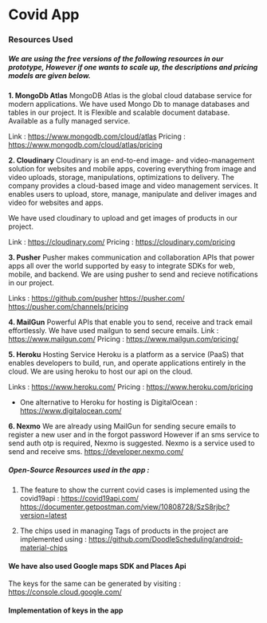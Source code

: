 # Covid App
### Resources Used 

##### We are using the free versions of the following resources in our prototype, However if one wants to scale up, the descriptions and pricing models are given below.

**1. MongoDb Atlas**
MongoDB Atlas is the global cloud database service for modern applications.
We have used Mongo Db to manage databases and tables in our project.
It is Flexible and scalable document database. Available as a fully managed service.

Link :   https://www.mongodb.com/cloud/atlas
Pricing :  https://www.mongodb.com/cloud/atlas/pricing
  

**2. Cloudinary**
Cloudinary is an end-to-end image- and video-management solution for websites and mobile apps, covering everything from image and video uploads, storage, manipulations, optimizations to delivery.
The company provides a cloud-based image and video management services. It enables users to upload, store, manage, manipulate and deliver images and video for websites and apps. 

We have used cloudinary to upload and get images of products in our project.
 
Link : https://cloudinary.com/
Pricing :  https://cloudinary.com/pricing


**3. Pusher**
Pusher makes communication and collaboration APIs that power apps all over the world supported by easy to integrate SDKs for web, mobile, and backend.
We are using pusher to send and recieve notifications in our project.

Links : https://github.com/pusher
https://pusher.com/
https://pusher.com/channels/pricing

**4. MailGun**
Powerful APIs that enable you to send, receive and track email effortlessly.
We have used mailgun to send secure emails. 
Link : https://www.mailgun.com/
Pricing : https://www.mailgun.com/pricing/

**5. Heroku**
Hosting Service 
Heroku is a platform as a service (PaaS) that enables developers to build, run, and operate applications entirely in the cloud.
We are using heroku to host our api on the cloud.

Links : https://www.heroku.com/
Pricing : https://www.heroku.com/pricing

* One alternative to Heroku for hosting is DigitalOcean :  https://www.digitalocean.com/ 


**6. Nexmo**
We are already using MailGun for sending secure emails to register a new user and in the forgot password 
However if an sms service to send auth otp is required, Nexmo is suggested.
Nexmo is a service used to send and receive sms.
https://developer.nexmo.com/

##### Open-Source Resources used in the app :

1. The feature to show the current covid cases is implemented using the covid19api :
https://covid19api.com/
https://documenter.getpostman.com/view/10808728/SzS8rjbc?version=latest

2. The chips used in managing Tags of products in the project are implemented using :
https://github.com/DoodleScheduling/android-material-chips

#### We have also used Google maps SDK and Places Api
The keys for the same can be generated by visiting :
https://console.cloud.google.com/

#### Implementation of keys in the app 









